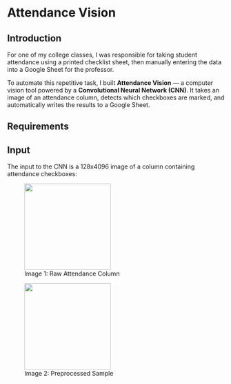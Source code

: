 # Attendance Vision

## Introduction

For one of my college classes, I was responsible for taking student attendance using a printed checklist sheet, then manually entering the data into a Google Sheet for the professor.

To automate this repetitive task, I built **Attendance Vision** — a computer vision tool powered by a **Convolutional Neural Network (CNN)**. It takes an image of an attendance column, detects which checkboxes are marked, and automatically writes the results to a Google Sheet.

## Requirements


## Input
The input to the CNN is a 128x4096 image of a column containing attendance checkboxes:

<p align="center">
  <figure>
    <img src="https://github.com/user-attachments/assets/720de306-af1f-4197-99b6-4cf9680d60e5" width="200"/>
    <figcaption>Image 1: Raw Attendance Column</figcaption>
  </figure>
  <figure>
    <img src="https://github.com/user-attachments/assets/f62f871a-ac5b-49f6-a116-59f781e8d061" width="200"/>
    <figcaption>Image 2: Preprocessed Sample</figcaption>
  </figure>
</p>

